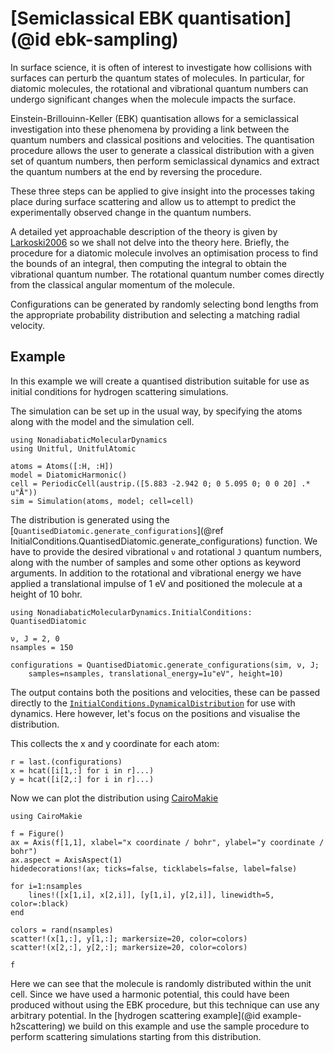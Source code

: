 # [Semiclassical EBK quantisation](@id ebk-sampling)

In surface science, it is often of interest to investigate how collisions with surfaces
can perturb the quantum states of molecules.
In particular, for diatomic molecules, the rotational and vibrational quantum numbers
can undergo significant changes when the molecule impacts the surface.

Einstein-Brillouinn-Keller (EBK) quantisation allows for a semiclassical investigation
into these phenomena by providing a link between the quantum numbers and classical
positions and velocities.
The quantisation procedure allows the user to generate a classical distribution
with a given set of quantum numbers, then perform semiclassical dynamics
and extract the quantum numbers at the end by reversing the procedure.

These three steps can be applied to give insight into the processes taking place
during surface scattering and allow us to attempt to predict the experimentally
observed change in the quantum numbers.

A detailed yet approachable description of the theory is given by [Larkoski2006](@cite)
so we shall not delve into the theory here.
Briefly, the procedure for a diatomic molecule involves an optimisation process to
find the bounds of an integral, then computing the integral to obtain the vibrational
quantum number.
The rotational quantum number comes directly from the classical angular momentum
of the molecule.

Configurations can be generated by randomly selecting bond lengths from the appropriate
probability distribution and selecting a matching radial velocity.

## Example

In this example we will create a quantised distribution suitable for use as initial
conditions for hydrogen scattering simulations.

The simulation can be set up in the usual way, by specifying the atoms along with the
model and the simulation cell.
```@example ebk
using NonadiabaticMolecularDynamics
using Unitful, UnitfulAtomic

atoms = Atoms([:H, :H])
model = DiatomicHarmonic()
cell = PeriodicCell(austrip.([5.883 -2.942 0; 0 5.095 0; 0 0 20] .* u"Å"))
sim = Simulation(atoms, model; cell=cell)
```

The distribution is generated using the
[`QuantisedDiatomic.generate_configurations`](@ref InitialConditions.QuantisedDiatomic.generate_configurations)
function.
We have to provide the desired vibrational `ν` and rotational `J` quantum numbers,
along with the number of samples and some other options as keyword arguments.
In addition to the rotational and vibrational energy we have applied a translational impulse
of 1 eV and positioned the molecule at a height of 10 bohr.
```@example ebk
using NonadiabaticMolecularDynamics.InitialConditions: QuantisedDiatomic

ν, J = 2, 0
nsamples = 150

configurations = QuantisedDiatomic.generate_configurations(sim, ν, J;
    samples=nsamples, translational_energy=1u"eV", height=10)
```

The output contains both the positions and velocities, these can be passed directly
to the [`InitialConditions.DynamicalDistribution`](@ref) for use with dynamics.
Here however, let's focus on the positions and visualise the distribution.

This collects the x and y coordinate for each atom:
```@example ebk
r = last.(configurations)
x = hcat([i[1,:] for i in r]...)
y = hcat([i[2,:] for i in r]...)
```

Now we can plot the distribution using [CairoMakie](https://github.com/JuliaPlots/Makie.jl)
```@example ebk
using CairoMakie

f = Figure()
ax = Axis(f[1,1], xlabel="x coordinate / bohr", ylabel="y coordinate / bohr")
ax.aspect = AxisAspect(1)
hidedecorations!(ax; ticks=false, ticklabels=false, label=false)

for i=1:nsamples
    lines!([x[1,i], x[2,i]], [y[1,i], y[2,i]], linewidth=5, color=:black)
end

colors = rand(nsamples)
scatter!(x[1,:], y[1,:]; markersize=20, color=colors)
scatter!(x[2,:], y[2,:]; markersize=20, color=colors)

f
```
Here we can see that the molecule is randomly distributed within the unit cell.
Since we have used a harmonic potential, this could have been produced without using the EBK
procedure, but this technique can use any arbitrary potential.
In the [hydrogen scattering example](@id example-h2scattering) we build on this example
and use the sample procedure to perform scattering simulations starting from this
distribution.
